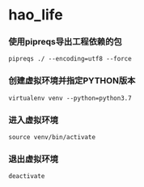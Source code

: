 # hao_life

### 使用pipreqs导出工程依赖的包
```commandline
pipreqs ./ --encoding=utf8 --force
```

### 创建虚拟环境并指定PYTHON版本
```commandline
virtualenv venv --python=python3.7
```

### 进入虚拟环境
```commandline
source venv/bin/activate
```

### 退出虚拟环境
```commandline
deactivate
```